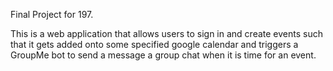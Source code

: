Final Project for 197.

This is a web application that allows users to sign in and create events such that it gets added onto some specified google calendar and triggers a GroupMe bot to send a message a group chat when it is time for an event.


